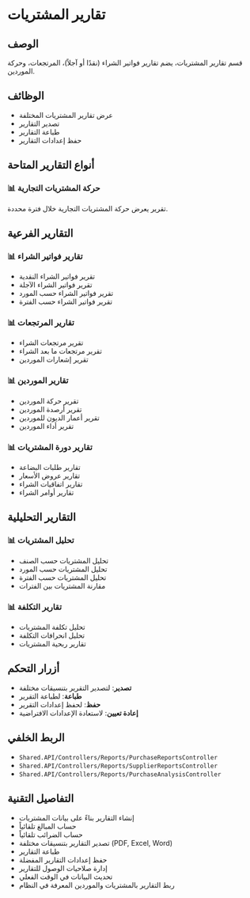 # تقارير المشتريات

## الوصف
قسم تقارير المشتريات، يضم تقارير فواتير الشراء (نقدًا أو آجلاً)، المرتجعات، وحركة الموردين.

## الوظائف
- عرض تقارير المشتريات المختلفة
- تصدير التقارير
- طباعة التقارير
- حفظ إعدادات التقارير

## أنواع التقارير المتاحة

### 📊 **حركة المشتريات التجارية**
تقرير يعرض حركة المشتريات التجارية خلال فترة محددة.

## التقارير الفرعية

### 📊 **تقارير فواتير الشراء**
- تقرير فواتير الشراء النقدية
- تقرير فواتير الشراء الآجلة
- تقرير فواتير الشراء حسب المورد
- تقرير فواتير الشراء حسب الفترة

### 📊 **تقارير المرتجعات**
- تقرير مرتجعات الشراء
- تقرير مرتجعات ما بعد الشراء
- تقرير إشعارات الموردين

### 📊 **تقارير الموردين**
- تقرير حركة الموردين
- تقرير أرصدة الموردين
- تقرير أعمار الديون للموردين
- تقرير أداء الموردين

### 📊 **تقارير دورة المشتريات**
- تقارير طلبات البضاعة
- تقارير عروض الأسعار
- تقارير اتفاقيات الشراء
- تقارير أوامر الشراء

## التقارير التحليلية

### 📊 **تحليل المشتريات**
- تحليل المشتريات حسب الصنف
- تحليل المشتريات حسب المورد
- تحليل المشتريات حسب الفترة
- مقارنة المشتريات بين الفترات

### 📊 **تقارير التكلفة**
- تحليل تكلفة المشتريات
- تحليل انحرافات التكلفة
- تقارير ربحية المشتريات

## أزرار التحكم
- **تصدير**: لتصدير التقرير بتنسيقات مختلفة
- **طباعة**: لطباعة التقرير
- **حفظ**: لحفظ إعدادات التقرير
- **إعادة تعيين**: لاستعادة الإعدادات الافتراضية

## الربط الخلفي
- `Shared.API/Controllers/Reports/PurchaseReportsController`
- `Shared.API/Controllers/Reports/SupplierReportsController`
- `Shared.API/Controllers/Reports/PurchaseAnalysisController`

## التفاصيل التقنية
- إنشاء التقارير بناءً على بيانات المشتريات
- حساب المبالغ تلقائياً
- حساب الضرائب تلقائياً
- تصدير التقارير بتنسيقات مختلفة (PDF, Excel, Word)
- طباعة التقارير
- حفظ إعدادات التقارير المفضلة
- إدارة صلاحيات الوصول للتقارير
- تحديث البيانات في الوقت الفعلي
- ربط التقارير بالمشتريات والموردين المعرفة في النظام
